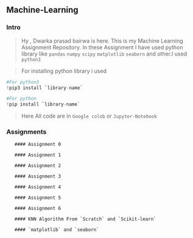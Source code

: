 ## Machine-Learning


### Intro
       
 >  Hy , Dwarka prasad bairwa is here. This is my Machine Learning Assignment Repository. In these Assignment I have used  python library like `pandas` `numpy` `scipy` `matplotlib` `seaborn` and other.I used `python3`
   
  > For installing python library i used 
  ```python
  #For python3
  !pip3 install `library-name`
  
  #For python
  !pip install `library-name`
  
  ```
> Here All code are in `Google colob` or `Jupyter-Notebook`


### Assignments

       #### Assignment 0

       #### Assignment 1

       #### Assignment 2

       #### Assignment 3
   
       #### Assignment 4
   
       #### Assignment 5
       
       #### Assignment 6
   
       #### KNN Algorithm From `Scratch` and `Scikit-learn`
       
       #### `matplotlib` and `seaborn`





